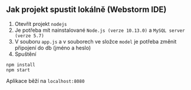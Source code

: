## Jak projekt spustit lokálně (Webstorm IDE)
1. Otevřít projekt `nodejs`
2. Je potřeba mít nainstalované `Node.js (verze 10.13.0)` a `MySQL server (verze 5.7)`
3. V souboru `app.js` a v souborech ve složce `model` je potřeba změnit připojení do db (jméno a heslo)
4. Spuštění
```
npm install
npm start
```

Aplikace běží na `localhost:8080`

